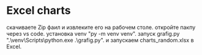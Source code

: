 # Excel charts 
скачиваете Zip фаил и извлеките его на рабочем столе. 
откройте пакпу через vs code.
установка venv "py -m venv venv".
запуск grafig.py ".\venv\Scripts\python.exe .\grafig.py".
и запускаем charts_random.xlsx в Excel.
